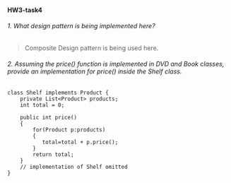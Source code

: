 #### HW3-task4
###### 1. What design pattern is being implemented here?
> Composite Design pattern is being used here.

###### 2. Assuming the price() function is implemented in DVD and Book classes, provide an implementation for price() inside the Shelf class.
```
class Shelf implements Product {
    private List<Product> products;
    int total = 0;
    
    public int price()
    {
        for(Product p:products)
        {
           total=total + p.price();
        }
        return total;
    }
    // implementation of Shelf omitted
}